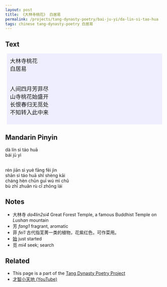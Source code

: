 ```yaml
---
layout: post
title: 《大林寺桃花》 白居易
permalink: /projects/tang-dynasty-poetry/bai-ju-yi/da-lin-si-tao-hua
tags: chinese tang-dynasty-poetry 白居易
---
```


## Text


<p>
<div class="chinese-poem" style="font-size: 1.25em; background-color: #eef; padding: 10px; margin: 5px;">
大林寺桃花
<br />
白居易
<br /><br />

人间四月芳菲尽
<br />
山寺桃花始盛开
<br />
长恨春归无觅处
<br />
不知转入此中来
</div>
</p>

## Mandarin Pinyin

<p>
dà lín sì táo huā
<br />
bái jū yì
<br /><br />

rén jiān sì yuè fāng fēi jìn
<br />
shān sì táo huā shǐ shèng kāi
<br />
cháng hèn chūn guī wú mì chǔ
<br />
bù zhī zhuǎn rù cǐ zhōng lái

</p>

## Notes

* 大林寺 *da4lin2si4* Great Forest Temple, a famous Buddhist Temple on *Lushan* mountain
* 芳 *fang1* fragrant, aromatic
* 菲 *fei1* 古代指芜菁一类的植物，花紫红色，可作菜用。
* [始](http://www.zdic.net/hans/%E5%A7%8B) just started
* 觅 *mi4* seek; search

## Related

* This page is a part of the [Tang Dynasty Poetry Project](/projects/tang-dynasty-poetry-project)
* [才智小天地 (YouTube)](https://youtu.be/iJYuHR3MwFM)

